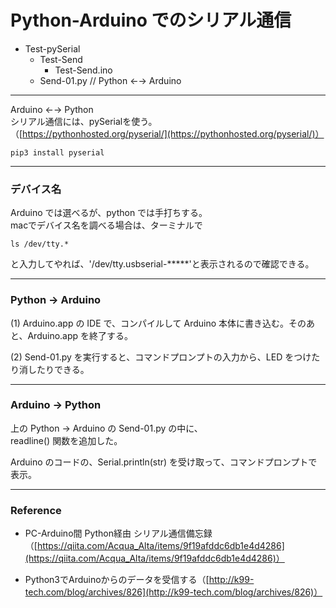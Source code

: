 # Python-Arduino でのシリアル通信  

- Test-pySerial  
  - Test-Send  
    - Test-Send.ino  
  - Send-01.py // Python ←→ Arduino  


---  


Arduino ←→ Python  
シリアル通信には、pySerialを使う。  
（[https://pythonhosted.org/pyserial/](https://pythonhosted.org/pyserial/)）  

```
pip3 install pyserial
```


---  


### デバイス名  

Arduino では選べるが、python では手打ちする。  
macでデバイス名を調べる場合は、ターミナルで  
```
ls /dev/tty.*  
```
と入力してやれば、'/dev/tty.usbserial-*****'と表示されるので確認できる。  


---  


### Python → Arduino  

(1) Arduino.app の IDE で、コンパイルして Arduino 本体に書き込む。そのあと、Arduino.app を終了する。  

(2) Send-01.py を実行すると、コマンドプロンプトの入力から、LED をつけたり消したりできる。  



---  


### Arduino → Python  

上の Python → Arduino の Send-01.py の中に、  
readline() 関数を追加した。  

Arduino のコードの、Serial.println(str) を受け取って、コマンドプロンプトで表示。  



---  


### Reference  

- PC-Arduino間 Python経由 シリアル通信備忘録（[https://qiita.com/Acqua_Alta/items/9f19afddc6db1e4d4286](https://qiita.com/Acqua_Alta/items/9f19afddc6db1e4d4286)）  

- Python3でArduinoからのデータを受信する（[http://k99-tech.com/blog/archives/826](http://k99-tech.com/blog/archives/826)）  
